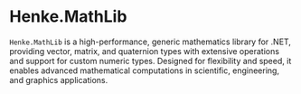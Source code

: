 # Henke.MathLib

`Henke.MathLib` is a high-performance, generic mathematics library for .NET,
providing vector, matrix, and quaternion types with extensive operations and
support for custom numeric types. Designed for flexibility and speed, it
enables advanced mathematical computations in scientific, engineering, and
graphics applications.